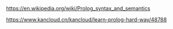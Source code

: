 https://en.wikipedia.org/wiki/Prolog_syntax_and_semantics

https://www.kancloud.cn/kancloud/learn-prolog-hard-way/48788
